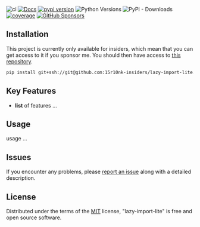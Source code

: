 <!-- -8<- [start:Header] -->


![ci](https://github.com/15r10nk/lazy-import-lite/actions/workflows/ci.yml/badge.svg?branch=main)
[![Docs](https://img.shields.io/badge/docs-mkdocs-green)](https://15r10nk.github.io/lazy-import-lite/)
[![pypi version](https://img.shields.io/pypi/v/lazy-import-lite.svg)](https://pypi.org/project/lazy-import-lite/)
![Python Versions](https://img.shields.io/pypi/pyversions/lazy-import-lite)
![PyPI - Downloads](https://img.shields.io/pypi/dw/lazy-import-lite)
[![coverage](https://img.shields.io/badge/coverage-100%25-blue)](https://15r10nk.github.io/lazy-import-lite/contributing/#coverage)
[![GitHub Sponsors](https://img.shields.io/github/sponsors/15r10nk)](https://github.com/sponsors/15r10nk)

<!-- -8<- [end:Header] -->

## Installation


This project is currently only available for insiders, which mean that you can get access to it if you sponsor me.
You should then have access to [this repository](https://github.com:15r10nk-insiders/lazy-import-lite.git).

``` bash
pip install git+ssh://git@github.com:15r10nk-insiders/lazy-import-lite.git@insiders
```


## Key Features

- **list** of features ...


## Usage

usage ...

<!-- -8<- [start:Feedback] -->
## Issues

If you encounter any problems, please [report an issue](https://github.com/15r10nk/lazy-import-lite/issues) along with a detailed description.
<!-- -8<- [end:Feedback] -->

## License

Distributed under the terms of the [MIT](http://opensource.org/licenses/MIT) license, "lazy-import-lite" is free and open source software.
